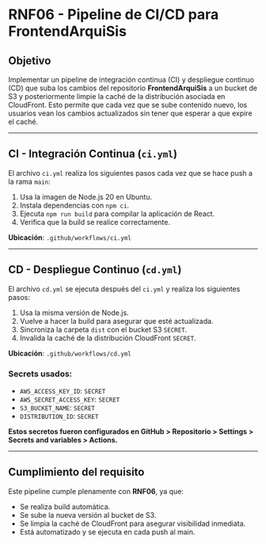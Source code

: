# RNF06 - Pipeline de CI/CD para FrontendArquiSis

## Objetivo

Implementar un pipeline de integración continua (CI) y despliegue continuo (CD) que suba los cambios del repositorio **FrontendArquiSis** a un bucket de S3 y posteriormente limpie la caché de la distribución asociada en CloudFront. Esto permite que cada vez que se sube contenido nuevo, los usuarios vean los cambios actualizados sin tener que esperar a que expire el caché.

---

## CI - Integración Continua (`ci.yml`)

El archivo `ci.yml` realiza los siguientes pasos cada vez que se hace push a la rama `main`:

1. Usa la imagen de Node.js 20 en Ubuntu.
2. Instala dependencias con `npm ci`.
3. Ejecuta `npm run build` para compilar la aplicación de React.
4. Verifica que la build se realice correctamente.

**Ubicación**: `.github/workflows/ci.yml`

---

## CD - Despliegue Continuo (`cd.yml`)

El archivo `cd.yml` se ejecuta después del `ci.yml` y realiza los siguientes pasos:

1. Usa la misma versión de Node.js.
2. Vuelve a hacer la build para asegurar que esté actualizada.
3. Sincroniza la carpeta `dist` con el bucket S3 `SECRET`.
4. Invalida la caché de la distribución CloudFront `SECRET`.

**Ubicación**: `.github/workflows/cd.yml`

### Secrets usados:

- `AWS_ACCESS_KEY_ID`: `SECRET`
- `AWS_SECRET_ACCESS_KEY`: `SECRET`
- `S3_BUCKET_NAME`: `SECRET`
- `DISTRIBUTION_ID`: `SECRET`

**Estos secretos fueron configurados en GitHub > Repositorio > Settings > Secrets and variables > Actions.**

---

## Cumplimiento del requisito

Este pipeline cumple plenamente con **RNF06**, ya que:

- Se realiza build automática.
- Se sube la nueva versión al bucket de S3.
- Se limpia la caché de CloudFront para asegurar visibilidad inmediata.
- Está automatizado y se ejecuta en cada push al main.